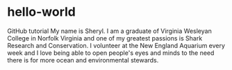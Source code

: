 # hello-world
GitHub tutorial
My name is Sheryl. I am a graduate of Virginia Wesleyan College in Norfolk Virginia and one of my greatest passions is Shark Research and Conservation. I volunteer at the New England Aquarium every week and I love being able to open people's eyes and minds to the need there is for more ocean and environmental stewards. 
